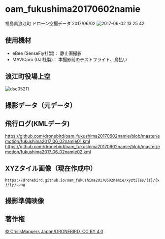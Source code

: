 # oam_fukushima20170602namie
福島県浪江町 ドローン空撮データ 2017/06/02
![2017-06-02 13 25 42](https://cloud.githubusercontent.com/assets/416977/26710744/4c56a400-4797-11e7-87af-e3cd736aeb25.jpg)


## 使用機材
* eBee (SenseFly社製)： 静止画撮影
* MAVICpro (DJI社製)： 本撮影前のテストフライト、鳥払い

## 浪江町役場上空
![dsc05211](https://cloud.githubusercontent.com/assets/416977/26708926/f1be4f8c-4789-11e7-8a14-572a9fa4ef5e.JPG)


## 撮影データ（元データ）


## 飛行ログ(KMLデータ)
https://github.com/dronebird/oam_fukushima20170602namie/blob/master/emotion/fukushima2017_06_02namie01.kml
https://github.com/dronebird/oam_fukushima20170602namie/blob/master/emotion/fukushima2017_06_02namie02.kml

## XYZタイル画像（現在作成中）
`https://dronebird.github.io/oam_fukushima20170602namie/xyztiles/{z}/{x}/{y}.png`

## 撮影準備映像

## 著作権
[© CrisisMappers Japan/DRONEBIRD, CC BY 4.0](https://github.com/dronebird/oam_fukushima20170602namie/blob/master/LICENSE.md)
